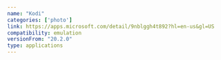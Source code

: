 ```yaml
---
name: "Kodi"
categories: ['photo']
link: https://apps.microsoft.com/detail/9nblggh4t892?hl=en-us&gl=US
compatibility: emulation
versionFrom: "20.2.0"
type: applications
---
```


